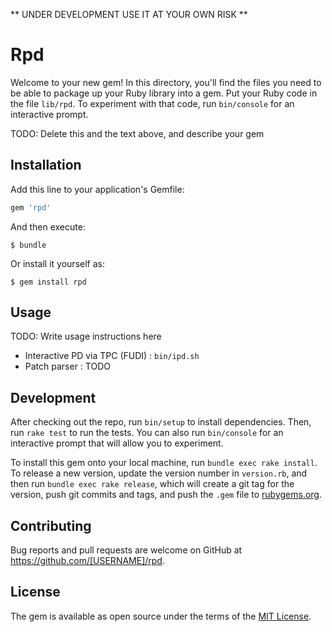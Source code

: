 
** UNDER DEVELOPMENT USE IT AT YOUR OWN RISK **

# Rpd

Welcome to your new gem! In this directory, you'll find the files you need to be able to package up your Ruby library into a gem. Put your Ruby code in the file `lib/rpd`. To experiment with that code, run `bin/console` for an interactive prompt.

TODO: Delete this and the text above, and describe your gem

## Installation

Add this line to your application's Gemfile:

```ruby
gem 'rpd'
```

And then execute:

    $ bundle

Or install it yourself as:

    $ gem install rpd

## Usage

TODO: Write usage instructions here

* Interactive PD via TPC (FUDI) : `bin/ipd.sh`
* Patch parser : TODO

## Development

After checking out the repo, run `bin/setup` to install dependencies. Then, run `rake test` to run the tests. You can also run `bin/console` for an interactive prompt that will allow you to experiment.

To install this gem onto your local machine, run `bundle exec rake install`. To release a new version, update the version number in `version.rb`, and then run `bundle exec rake release`, which will create a git tag for the version, push git commits and tags, and push the `.gem` file to [rubygems.org](https://rubygems.org).

## Contributing

Bug reports and pull requests are welcome on GitHub at https://github.com/[USERNAME]/rpd.


## License

The gem is available as open source under the terms of the [MIT License](http://opensource.org/licenses/MIT).


